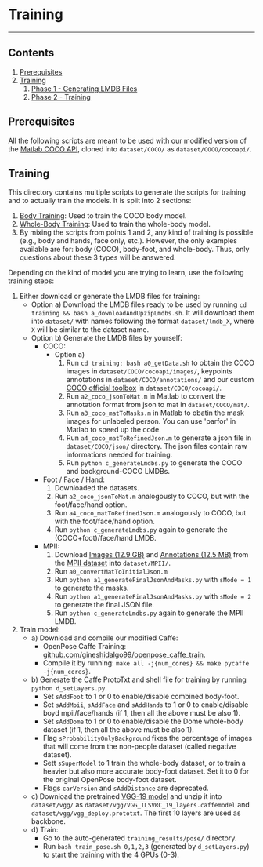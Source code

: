 # Training
----------------------------------------------------------------------------------------------------



## Contents
1. [Prerequisites](#prerequisites)
2. [Training](#training)
    1. [Phase 1 - Generating LMDB Files](#phase-1-generating-lmdb-files)
    2. [Phase 2 - Training](#phase-2-training)



## Prerequisites
All the following scripts are meant to be used with our modified version of the [Matlab COCO API](https://github.com/gineshidalgo99/cocoapi.git), cloned into `dataset/COCO/` as `dataset/COCO/cocoapi/`.



## Training
This directory contains multiple scripts to generate the scripts for training and to actually train the models. It is split into 2 sections:
1. [Body Training](#body-training): Used to train the COCO body model.
2. [Whole-Body Training](#whole-body-training): Used to train the whole-body model.
3. By mixing the scripts from points 1 and 2, any kind of training is possible (e.g., body and hands, face only, etc.). However, the only examples available are for: body (COCO), body-foot, and whole-body. Thus, only questions about these 3 types will be answered.

Depending on the kind of model you are trying to learn, use the following training steps:
1. Either download or generate the LMDB files for training:
    - Option a) Download the LMDB files ready to be used by running `cd training && bash a_downloadAndUpzipLmdbs.sh`. It will download them into `dataset/` with names following the format `dataset/lmdb_X`, where `X` will be similar to the dataset name.
    - Option b) Generate the LMDB files by yourself:
        - COCO:
            - Option a)
                1. Run `cd training; bash a0_getData.sh` to obtain the COCO images in `dataset/COCO/cocoapi/images/`, keypoints annotations in `dataset/COCO/annotations/` and our custom [COCO official toolbox](https://github.com/gineshidalgo99/cocoapi) in `dataset/COCO/cocoapi/`.
                2. Run `a2_coco_jsonToMat.m` in Matlab to convert the annotation format from json to mat in `dataset/COCO/mat/`.
                3. Run `a3_coco_matToMasks.m` in Matlab to obatin the mask images for unlabeled person. You can use 'parfor' in Matlab to speed up the code.
                4. Run `a4_coco_matToRefinedJson.m` to generate a json file in `dataset/COCO/json/` directory. The json files contain raw informations needed for training.
                5. Run `python c_generateLmdbs.py` to generate the COCO and background-COCO LMDBs.
        - Foot / Face / Hand:
            1. Downloaded the datasets.
            2. Run `a2_coco_jsonToMat.m` analogously to COCO, but with the foot/face/hand option.
            3. Run `a4_coco_matToRefinedJson.m` analogously to COCO, but with the foot/face/hand option.
            4. Run `python c_generateLmdbs.py` again to generate the (COCO+foot)/face/hand LMDB.
        - MPII:
            1. Download [Images (12.9 GB)](https://datasets.d2.mpi-inf.mpg.de/andriluka14cvpr/mpii_human_pose_v1.tar.gz) and [Annotations (12.5 MB)](https://datasets.d2.mpi-inf.mpg.de/andriluka14cvpr/mpii_human_pose_v1_u12_2.zip) from the [MPII dataset](http://human-pose.mpi-inf.mpg.de/#download) into `dataset/MPII/`.
            2. Run `a0_convertMatToInitialJson.m`
            3. Run `python a1_generateFinalJsonAndMasks.py` with `sMode = 1` to generate the masks.
            4. Run `python a1_generateFinalJsonAndMasks.py` with `sMode = 2` to generate the final JSON file.
            5. Run `python c_generateLmdbs.py` again to generate the MPII LMDB.
2. Train model:
    - a) Download and compile our modified Caffe:
        - OpenPose Caffe Training: [github.com/gineshidalgo99/openpose_caffe_train](https://github.com/gineshidalgo99/openpose_caffe_train).
        - Compile it by running: `make all -j{num_cores} && make pycaffe -j{num_cores}`.
    - b) Generate the Caffe ProtoTxt and shell file for training by running `python d_setLayers.py`.
        - Set `sAddFoot` to 1 or 0 to enable/disable combined body-foot.
        - Set `sAddMpii`, `sAddFace` and `sAddHands` to 1 or 0 to enable/disable boyd mpii/face/hands (if 1, then all the above must be also 1).
        - Set `sAddDome` to 1 or 0 to enable/disable the Dome whole-body dataset (if 1, then all the above must be also 1).
        - Flag `sProbabilityOnlyBackground` fixes the percentage of images that will come from the non-people dataset (called negative dataset).
        - Sett `sSuperModel` to 1 train the whole-body dataset, or to train a heavier but also more accurate body-foot dataset. Set it to 0 for the original OpenPose body-foot dataset. 
        - Flags `carVersion` and `sAddDistance` are deprecated.
    - c) Download the pretrained [VGG-19 model](https://gist.github.com/ksimonyan/3785162f95cd2d5fee77) and unzip it into `dataset/vgg/` as `dataset/vgg/VGG_ILSVRC_19_layers.caffemodel` and `dataset/vgg/vgg_deploy.prototxt`. The first 10 layers are used as backbone.
    - d) Train:
        - Go to the auto-generated `training_results/pose/` directory.
        - Run `bash train_pose.sh 0,1,2,3` (generated by `d_setLayers.py`) to start the training with the 4 GPUs (0-3).
